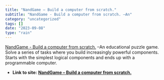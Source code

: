 ```yaml
---
title: "NandGame – Build a computer from scratch."
subtitle: "NandGame - Build a computer from scratch. –An"
category: "uncategorized"
tags: []
date: "2023-09-08"
type: "rain"
---
```

[ NandGame - Build a computer from scratch.](< https://nandgame.com>) –An
educational puzzle game. Solve a series of tasks where you build increasingly
powerful components. Starts with the simplest logical components and ends up
with a programmable computer.


* **Link to site:** **[NandGame – Build a computer from scratch.](None)**